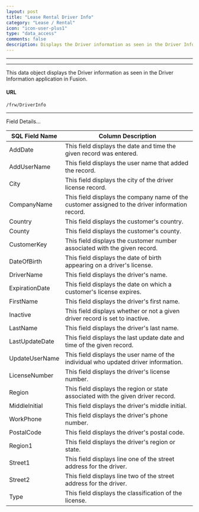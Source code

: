 ```yaml
---
layout: post
title: "Lease Rental Driver Info"
category: "Lease / Rental" 
icon: "icon-user-plus1"
type: "data_access" 
comments: false
description: Displays the Driver information as seen in the Driver Information application in Fusion.
---
```


---
---

This data object displays the Driver information as seen in the Driver Information application in Fusion.

 
#### URL 
```
/frw/DriverInfo
``` 
 <hr>
Field Details...

| **SQL Field Name** | **Column Description**                                                                          |
|---|---|
| AddDate            | This field displays the date and time the given record was entered.                             |
| AddUserName        | This field displays the user name that added the record.                                        |
| City               | This field displays the city of the driver license record.                                      |
| CompanyName        | This field displays the company name of the customer assigned to the driver information record. |
| Country            | This field displays the customer's country.                                                     |
| County             | This field displays the customer's county.                                                      |
| CustomerKey        | This field displays the customer number associated with the given record.                       |
| DateOfBirth        | This field displays the date of birth appearing on a driver's license.                          |
| DriverName         | This field displays the driver's name.                                                          |
| ExpirationDate     | This field displays the date on which a customer's license expires.                             |
| FirstName          | This field displays the driver's first name.                                                    |
| Inactive           | This field displays whether or not a given driver record is set to inactive.                    |
| LastName           | This field displays the driver's last name.                                                     |
| LastUpdateDate     | This field displays the last update date and time of the given record.                          |
| UpdateUserName     | This field displays the user name of the individual who updated driver information.             |
| LicenseNumber      | This field displays the driver's license number.                                                |
| Region             | This field displays the region or state associated with the given driver record.                |
| MiddleInitial      | This field displays the driver's middle initial.                                                |
| WorkPhone          | This field displays the driver's phone number.                                                  |
| PostalCode         | This field displays the driver's postal code.                                                   |
| Region1            | This field displays the driver's region or state.                                               |
| Street1            | This field displays line one of the street address for the driver.                              |
| Street2            | This field displays line two of the street address for the driver.                              |
| Type               | This field displays the classification of the license.                                          |